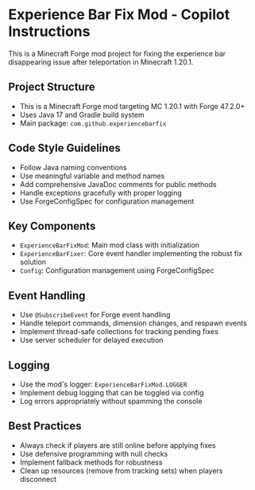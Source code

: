 <!-- Use this file to provide workspace-specific custom instructions to Copilot. For more details, visit https://code.visualstudio.com/docs/copilot/copilot-customization#_use-a-githubcopilotinstructionsmd-file -->

# Experience Bar Fix Mod - Copilot Instructions

This is a Minecraft Forge mod project for fixing the experience bar disappearing issue after teleportation in Minecraft 1.20.1.

## Project Structure
- This is a Minecraft Forge mod targeting MC 1.20.1 with Forge 47.2.0+
- Uses Java 17 and Gradle build system
- Main package: `com.github.experiencebarfix`

## Code Style Guidelines
- Follow Java naming conventions
- Use meaningful variable and method names
- Add comprehensive JavaDoc comments for public methods
- Handle exceptions gracefully with proper logging
- Use ForgeConfigSpec for configuration management

## Key Components
- `ExperienceBarFixMod`: Main mod class with initialization
- `ExperienceBarFixer`: Core event handler implementing the robust fix solution
- `Config`: Configuration management using ForgeConfigSpec

## Event Handling
- Use `@SubscribeEvent` for Forge event handling
- Handle teleport commands, dimension changes, and respawn events
- Implement thread-safe collections for tracking pending fixes
- Use server scheduler for delayed execution

## Logging
- Use the mod's logger: `ExperienceBarFixMod.LOGGER`
- Implement debug logging that can be toggled via config
- Log errors appropriately without spamming the console

## Best Practices
- Always check if players are still online before applying fixes
- Use defensive programming with null checks
- Implement fallback methods for robustness
- Clean up resources (remove from tracking sets) when players disconnect
